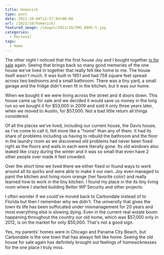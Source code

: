 ```yaml
---
title: Homesick
type: post
date: 2021-10-04T12:57:04+00:00
url: /2021/10/homesick/
featured_image: /images/2021/10/IMG_0095-5.jpg
categories:
  - Personal
tags:
  - Home
---
```


The other night I noticed that the first house Joy and I bought together [is for sale][1] again. Seeing that brings back so many good memories of the one house we've lived in together that really felt like home to me.
The house itself wasn't much. It was built in 1951 and had 758 square feet spread across two bedrooms and a small bathroom. There was a tiny yard, a small garage and the fridge didn't even fit in the kitchen, but it was our home.

When we bought it we were living across the street and 4 doors down. This house came up for sale and we decided it would save us money in the long run so we bought it for $53,000 in 2009 and sold it only three years later, when we moved to Austin, for $57,000. Not a bad little return all things considered.

Of all the places we've lived, including our current house, the Davis house, as I've come to call it, felt more like a "home" than any of them. It had its share of problems including us having to rebuild the bathroom and the floor in the laundry room as we discovered old problems had never been fixed right as the floors and walls in each were literally gone. Its old windows also leaked like crazy during the winter and it was so small that even have 2 other people over made it feel crowded.

Over the short time we lived there we either fixed or found ways to work around all its quirks and were able to make it our own. Joy even managed to paint the kitchen and living room orange (her favorite color) and really learned how to work in the tiny kitchen. I found my place in the its tiny living room where I started building Better WP Security and other projects.

I often wonder if we could've moved back to Carbondale instead of to Florida but then I remember why we didn't. The university that gives the town its life has been suffocated under mismanagement for 20 years and most everything else is slowing dying. Even in the current real-estate boom happening throughout the country our old home, which was $57,000 only in 2012, is on the market for only $50,000. That's not a good sign.

Yes, my parents' homes were in Chicago and Panama City Beach, but Carbondale is the one town that has always felt like home. Seeing the old house for sale again has definitely brought out feelings of homesicknesses for the one place I truly miss.

 [1]: https://www.zillow.com/homes/518-N-Davis-St-Carbondale,-IL-62901_rb/105612575_zpid/